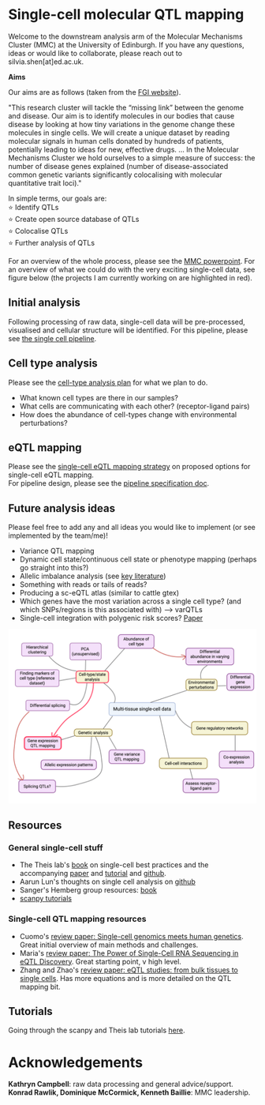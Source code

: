 # Single-cell molecular QTL mapping

Welcome to the downstream analysis arm of the Molecular Mechanisms Cluster (MMC) at the University of Edinburgh. If you have any questions, ideas or would like to collaborate, please reach out to silvia.shen[at]ed.ac.uk.

**Aims**

Our aims are as follows (taken from the [FGI website](https://www.ukfunctionalgenomics.com/research/molecular-mechanisms-cluster/)). 

"This research cluster will tackle the “missing link” between the genome and disease. Our aim is to identify molecules in our bodies that cause disease by looking at how tiny variations in the genome change these molecules in single cells. We will create a unique dataset by reading molecular signals in human cells donated by hundreds of patients, potentially leading to ideas for new, effective drugs. ... In the Molecular Mechanisms Cluster we hold ourselves to a simple measure of success: the number of disease genes explained (number of disease-associated common genetic variants significantly colocalising with molecular quantitative trait loci)."

In simple terms, our goals are:  
⭐️ Identify QTLs  
⭐️ Create open source database of QTLs  
⭐️ Colocalise QTLs  
⭐️ Further analysis of QTLs  

For an overview of the whole process, please see the [MMC powerpoint](https://uoe-my.sharepoint.com/:p:/r/personal/kcampb2_ed_ac_uk/Documents/MMC_PPA_notes.pptx?d=w3afaa31d5ccd4efea7dff2bf2b120465&csf=1&web=1&e=jjdB1P). For an overview of what we could do with the very exciting single-cell data, see figure below (the projects I am currently working on are highlighted in red).   

## Initial analysis

Following processing of raw data, single-cell data will be pre-processed, visualised and cellular structure will be identified. For this pipeline, please see [the single cell pipeline](single-cell-pipeline). 

## Cell type analysis

Please see the [cell-type analysis plan](specification_docs/cell_type_plan.md) for what we plan to do. 

- What known cell types are there in our samples?
- What cells are communicating with each other? (receptor-ligand pairs)
- How does the abundance of cell-types change with environmental perturbations?

## eQTL mapping  
  
Please see the [single-cell eQTL mapping strategy](specification_docs/sceQTL_plan.md) on proposed options for single-cell eQTL mapping.  
For pipeline design, please see the [pipeline specification doc](pipeline_specification.md).  

## Future analysis ideas  
  
Please feel free to add any and all ideas you would like to implement (or see implemented by the team/me)!  
  
- Variance QTL mapping  
- Dynamic cell state/continuous cell state or phenotype mapping (perhaps go straight into this?)  
- Allelic imbalance analysis (see [key literature](specification_docs/key_literature.md))  
- Something with reads or tails of reads?   
- Producing a sc-eQTL atlas (similar to cattle gtex)  
- Which genes have the most variation across a single cell type? (and which SNPs/regions is this associated with) --> varQTLs
- Single-cell integration with polygenic risk scores? [Paper](https://www.nature.com/articles/s41588-022-01167-z)
  
![Image](specification_docs/potential_research_avenues.png)

## Resources

### General single-cell stuff
- The Theis lab's [book](https://www.sc-best-practices.org/preamble.html) on single-cell best practices and the accompanying [paper](https://www.nature.com/articles/s41576-023-00586-w) and [tutorial](https://www.embopress.org/doi/full/10.15252/msb.20188746) and [github](https://github.com/theislab/single-cell-tutorial).
- Aarun Lun's thoughts on single cell analysis on [github](https://ltla.github.io/SingleCellThoughts/)
- Sanger's Hemberg group resources: [book](https://www.singlecellcourse.org/)
- [scanpy tutorials](https://scanpy.readthedocs.io/en/latest/index.html)

### Single-cell QTL mapping resources

- Cuomo's [review paper: Single-cell genomics meets human genetics](https://www.nature.com/articles/s41576-023-00599-5). Great initial overview of main methods and challenges.
- Maria's [review paper: The Power of Single-Cell RNA Sequencing in eQTL Discovery](https://www.mdpi.com/2073-4425/13/3/502). Great starting point, v high level. 
- Zhang and Zhao's [review paper: eQTL studies: from bulk tissues to single cells](https://www.sciencedirect.com/science/article/pii/S1673852723001133). Has more equations and is more detailed on the QTL mapping bit.

## Tutorials

Going through the scanpy and Theis lab tutorials [here](testing_methods/scripts/scanpy_tutorials). 

# Acknowledgements

**Kathryn Campbell**: raw data processing <add link to other MMC repos> and general advice/support.  
**Konrad Rawlik, Dominique McCormick, Kenneth Baillie**: MMC leadership.
